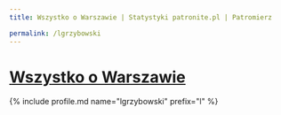 ```yaml
---
title: Wszystko o Warszawie | Statystyki patronite.pl | Patromierz

permalink: /lgrzybowski
---
```


# [Wszystko o Warszawie](https://patronite.pl/lgrzybowski)

{% include profile.md name="lgrzybowski" prefix="l" %}
